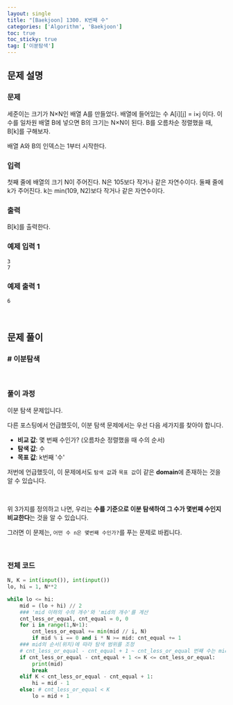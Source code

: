 ```yaml
---
layout: single
title: "[Baekjoon] 1300. K번째 수"
categories: ['Algorithm', 'Baekjoon']
toc: true
toc_sticky: true
tag: ['이분탐색']
---
```


## 문제 설명

### 문제

세준이는 크기가 N×N인 배열 A를 만들었다. 배열에 들어있는 수 A[i][j] = i×j 이다. 이 수를 일차원 배열 B에 넣으면 B의 크기는 N×N이 된다. B를 오름차순 정렬했을 때, B[k]를 구해보자.

배열 A와 B의 인덱스는 1부터 시작한다.

### 입력

첫째 줄에 배열의 크기 N이 주어진다. N은 105보다 작거나 같은 자연수이다. 둘째 줄에 k가 주어진다. k는 min(109, N2)보다 작거나 같은 자연수이다.

### 출력

B[k]를 출력한다.

### 예제 입력 1

```
3
7
```

### 예제 출력 1

```
6
```

<br>

## 문제 풀이

### \# 이분탐색

<br>

### 풀이 과정

이분 탐색 문제입니다. 

다른 포스팅에서 언급했듯이, 이분 탐색 문제에서는 우선 다음 세가지를 찾아야 합니다. 

* **비교 값**: 몇 번째 수인가? (오름차순 정렬했을 때 수의 순서)
* **탐색 값**: 수
* **목표 값**: k번째 '수'

저번에 언급했듯이, 이 문제에서도 `탐색 값`과 `목표 값`이 같은 **domain**에 존재하는 것을 알 수 있습니다. 

<br>

위 3가지를 정의하고 나면, 우리는 **수를 기준으로 이분 탐색하여 그 수가 몇번째 수인지 비교한다**는 것을 알 수 있습니다. 

그러면 이 문제는, `어떤 수 n은 몇번째 수인가?`를 푸는 문제로 바뀝니다. 

<br>

### 전체 코드

```python
N, K = int(input()), int(input())
lo, hi = 1, N**2

while lo <= hi:
    mid = (lo + hi) // 2
    ### 'mid 이하의 수의 개수'와 'mid의 개수'를 계산
    cnt_less_or_equal, cnt_equal = 0, 0
    for i in range(1,N+1):
        cnt_less_or_equal += min(mid // i, N)
        if mid % i == 0 and i * N >= mid: cnt_equal += 1
    ### mid의 순서(위치)에 따라 탐색 범위를 조정
    # cnt_less_or_equal - cnt_equal + 1 ~ cnt_less_or_equal 번째 수는 mid
    if cnt_less_or_equal - cnt_equal + 1 <= K <= cnt_less_or_equal:
        print(mid)
        break
    elif K < cnt_less_or_equal - cnt_equal + 1:
        hi = mid - 1
    else: # cnt_less_or_equal < K
        lo = mid + 1
```





